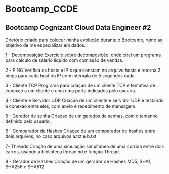 # Bootcamp_CCDE
## Bootcamp Cognizant Cloud Data Engineer #2
Diretório criado para colocar minha evolução durante o Bootcamp, rumo ao objetivo de me especializar em dados.

1 - Decomposição
    Exercício sobre decomposição, onde criei um programa para cálculo de sálario líquido com comissão de vendas.

2 - PING
    Verifica os hosts e IP`s que constam no arquivo hosts e retorna 2 pings para cada host ou IP com intervalo de 5 segundos cada.

3 - Cliente TCP
    Programa para criaçao de um cliente TCP e tentativa de conexao a um cliente e uma uma porta indicados pelo usuario.

4 - Cliente e Servidor UDP
    Criaçao de um cliente e servidor UDP e testando a conexao entre eles, com envio e recebimento de mensagem.

5 - Gerador de senha
    Criaçao de um gerados de senhas, com o tamanho definido pelo usuario.

6 - Comparador de Hashes
    Criaçao de um comparador de hashes entre dois arquivos, no caso arquivos a.txt e b.txt

7- Threads
    Criação de uma simulação simultânea de uma corrida entre dois carros, usando a biblioteca threadind e função Thread.

8 - Gerador de Hashes
    Criação de um gerador de Hashes MD5, SHA1, SHA256 e SHA512